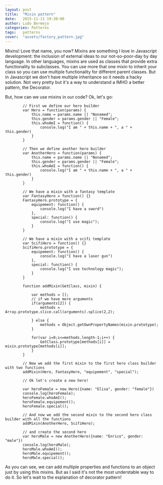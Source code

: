 ```yaml
---
layout: post
title:  "Mixin pattern"
date:   2015-11-11 19:30:00
author: Ludo Bermejo
categories: Patterns 
tags:	patterns 
cover:  "assets/factory_pattern.jpg"
---
```


Mixins! Love that name, you now? Mixins are something I love in Javascript development: the inclusion of external ideas to our not-so-poor-day by day language. In other languages, mixins are used as classes that provide extra functionality to subclasses. You can use more that one mixin to inherit your class so you can use multiple functionality for different parent classes. But in Javascript we don't have multiple inheritance so it needs a hacky solution. Not very pretty but it's a way to understand a IMHO a better pattern, the Decorator. 
   
   But, how can we use mixins in our code? Ok, let's go:
   
            // First we define our hero builder
            var Hero = function(params) {
                this.name = params.name || "Nonamed";
                this.gender = params.gender || "Female";
                this.whoAmI = function() {
                    console.log("I am " + this.name + ", a " + this.gender)
                }
            }
        
            // Then we define another hero builder
            var AnotherHero = function(params) {
                this.name = params.name || "Nonamed";
                this.gender = params.gender || "Female";
                this.whoAmI = function() {
                    console.log("I am " + this.name + ", a " + this.gender)
                }
            }
        
            // We have a mixin with a fantasy template
            var FantasyHero = function() {}
            FantasyHero.prototype = {
                equipement: function() {
                    console.log("I have a sword")
                },
                special: function() {
                    console.log("I use magic");
                }
            }
        
            // We have a mixin with a scifi template
            var ScifiHero = function() {}
            ScifiHero.prototype = {
                equipement: function() {
                    console.log("I have a laser gun")
                },
                special: function() {
                    console.log("I use technology magic");
                }
            }
        
            function addMixin(GetClass, mixin) {
        
                var methods = [];
                // if we have more arguments
                if(arguments[2]) {
                    methods = Array.prototype.slice.call(arguments).splice(2,2);
        
                } else {
                    methods = Object.getOwnPropertyNames(mixin.prototype);
                }
        
                for(var i=0;i<=methods.length-1;i++) {
                    GetClass.prototype[methods[i]] = mixin.prototype[methods[i]];
                }
            }
        
            // Now we add the first mixin to the first hero class builder with two functions
            addMixin(Hero, FantasyHero, "equipement", "special");
        
            // Ok let's create a new hero!
        
            var heroFemale = new Hero({name: "Elisa", gender: "female"})
            console.log(heroFemale);
            heroFemale.whoAmI();
            heroFemale.equipement();
            heroFemale.special();
        
            // And now we add the second mixin to the second hero class builder with all the functions
            addMixin(AnotherHero, ScifiHero);
        
            // and create the second hero
            var heroMale = new AnotherHero({name: "Enrico", gender: "male"})
            console.log(heroMale);
            heroMale.whoAmI();
            heroMale.equipement();
            heroMale.special();

As you can see, we can add multiple properties and functions to an object just by using this mixins. But as I said it's not the most understable way to do it. So let's wait to the explanation of decorator pattern! 

